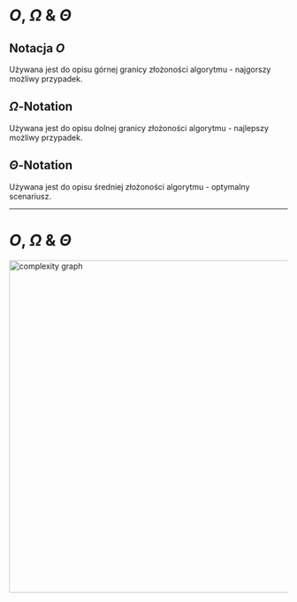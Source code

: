 
# $O$, $\Omega$ & $\Theta$

<div v-click>

## Notacja $O$

Używana jest do opisu górnej granicy złożoności algorytmu - najgorszy możliwy przypadek.

</div>

<div v-click="2">

## $\Omega$-Notation

Używana jest do opisu dolnej granicy złożoności algorytmu - najlepszy możliwy przypadek.

</div>

<div v-click="3">

## $\Theta$-Notation

Używana jest do opisu średniej złożoności algorytmu - optymalny scenariusz.

</div>

---

# $O$, $\Omega$ & $\Theta$

<img src="/theta.webp" alt="complexity graph" style="height: 600px">



